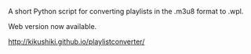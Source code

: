 A short Python script for converting playlists in the .m3u8 format to .wpl.

Web version now available.

http://kikushiki.github.io/playlistconverter/
